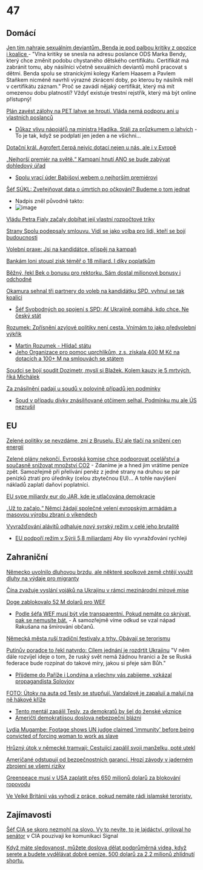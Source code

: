 # 47 

## Domácí

[Jen tím nahraje sexuálním deviantům. Benda je pod palbou kritiky z opozice i koalice ](https://www.novinky.cz/clanek/domaci-jen-tim-nahraje-sexualnim-deviantum-benda-je-pod-palbou-kritiky-z-opozice-i-koalice-40514611) - "Vlna kritiky se snesla na adresu poslance ODS Marka Bendy, který chce změnit podobu chystaného dětského certifikátu. Certifikát má zabránit tomu, aby násilníci včetně sexuálních deviantů mohli pracovat s dětmi. Benda spolu se stranickými kolegy Karlem Haasem a Pavlem Staňkem nicméně navrhli výrazné zkrácení doby, po kterou by násilník měl v certifikátu záznam." Proč se zavádí nějaký certifikát, který má mít omezenou dobu platnosti? Vždyť existuje trestní rejstřík, který má být online přístupný!

[Plán zavést zálohy na PET lahve se hroutí. Vláda nemá podporu ani u vlastních poslanců](https://www.novinky.cz/clanek/ekonomika-plan-zavest-zalohy-na-pet-lahve-se-hrouti-vlada-nema-podporu-ani-u-vlastnich-poslancu-40514784)
  -  [Důkaz vlivu nápojářů na ministra Hladíka. Stáli za průzkumem o lahvích](https://www.idnes.cz/zpravy/domaci/zalohovani-pet-lahve-hladik-ministr-pruzkum-napojari.A241104_193633_domaci_ceve) - To je tak, když se podplatí jen jeden a ne všichni...

[Dotační král. Agrofert čerpá nejvíc dotací nejen u nás, ale i v Evropě](https://www.forum24.cz/dotacni-kral-agrofert-cerpa-nejvic-dotaci-nejen-u-nas-ale-i-v-evrope)

[„Nejhorší premiér na světě.“ Kampaní hnutí ANO se bude zabývat dohledový úřad](https://www.idnes.cz/zpravy/domaci/hnuti-ano-negativni-predvolebni-kampan-pruzkum-nejhorsi-premier.A250311_083217_domaci_misl)
  -  [Spolu vrací úder Babišovi webem o nejhorším premiérovi](https://www.novinky.cz/clanek/volby-do-poslanecke-snemovny-spolu-vraci-uder-babisovi-webem-o-nejhorsim-premierovi-40514717)

[Šéf SÚKL: Zveřejňovat data o úmrtích po očkování? Budeme o tom jednat](https://www.seznamzpravy.cz/clanek/domaci-zivot-v-cesku-rozhovor-reditel-sukl-ockovani-272489)
  -  Nadpis zněl původně takto:
  -  ![image](https://github.com/user-attachments/assets/8b8e49be-0a60-4b5a-a449-e3faa2ac61cf)


[Vládu Petra Fialy začaly dobíhat její vlastní rozpočtové triky](https://www.irozhlas.cz/komentare/vladu-petra-fialy-zacaly-dobihat-jeji-vlastni-rozpoctove-triky_2503241630_ntu)

[Strany Spolu podepsaly smlouvu. Vidí se jako volba pro lidi, kteří se bojí budoucnosti](https://www.novinky.cz/clanek/volby-do-poslanecke-snemovny-strany-spolu-podepsaly-smlouvu-vidi-se-jako-volba-pro-lidi-kteri-se-boji-budoucnosti-40514507)

[Volební praxe: Jsi na kandidátce, přispěj na kampaň](https://www.novinky.cz/clanek/volby-do-poslanecke-snemovny-volebni-praxe-jsi-na-kandidatce-prispej-na-kampan-40513291)

[Bankám loni stoupl zisk téměř o 18 miliard. I díky poplatkům](https://www.novinky.cz/clanek/ekonomika-bankam-loni-stoupl-zisk-temer-o-18-miliard-i-diky-poplatkum-40513842)

[Běžný, řekl Bek o bonusu pro rektorku. Sám dostal milionové bonusy i odchodné](https://www.idnes.cz/zpravy/domaci/mikulas-bek-odmeny-univerzita-karlova-masarykova-univerzita.A250319_185852_domaci_ceve?zdroj=otvirak)

[Okamura sehnal tři partnery do voleb na kandidátku SPD, vyhnul se tak koalici](https://www.idnes.cz/volby/spd-memorandum-o-spolupraci-pro-svobodni-trikolora-volby-2025.A250321_034831_volby_kop?utm_source=twitter&utm_medium=wall&utm_campaign=idnes)
  -  [Šéf Svobodných po spojení s SPD: Ať Ukrajině pomáhá, kdo chce. Ne český stát ](https://www.seznamzpravy.cz/clanek/volby-do-poslanecke-snemovny-sef-svobodnych-po-spojeni-s-spd-at-ukrajine-pomaha-kdo-chce-ne-cesky-stat-272343)

[Rozumek: Zpřísnění azylové politiky není cesta. Vnímám to jako předvolební výkřik ](https://www.irozhlas.cz/zpravy-domov/rozumek-zprisneni-azylove-politiky-neni-cesta-vnimam-jako-predvolebni-vykrik_2503080010_elev)
  -  [Martin Rozumek - Hlídač státu](https://www.hlidacstatu.cz/osoba/martin-rozumek)
  -  [Jeho Organizace pro pomoc uprchlíkům, z.s. získala 400 M Kč na dotacích a 100+ M na smlouvách se státem](https://www.hlidacstatu.cz/subjekt/45768676)

[Soudci se bojí soudit Dozimetr, myslí si Blažek. Kolem kauzy je 5 mrtvých, říká Michálek ](https://www.echo24.cz/a/HdxFr/zpravy-domaci-soudci-se-mozna-boji-soudit-dozimetr-blazek-pet-mrtvych-dozimetr)

[Za znásilnění padají u soudů v polovině případů jen podmínky](https://www.novinky.cz/clanek/krimi-za-znasilneni-padaji-u-soudu-v-polovine-pripadu-jen-podminky-40514398)
  -  [Soud v případu dívky znásilňované otčímem selhal. Podmínku mu ale ÚS nezrušil](https://www.novinky.cz/clanek/krimi-soud-v-pripadu-divky-znasilnovane-otcimem-selhal-podminku-mu-ale-us-nezrusil-40514651)

## EU

[Zelené politiky se nevzdáme, zní z Bruselu. EU ale tlačí na snížení cen energií](https://www.e15.cz/byznys/prumysl-a-energetika/zelene-politiky-se-nevzdame-zni-z-bruselu-eu-ale-tlaci-na-snizeni-cen-energii-1423139)

[Zelené plány nekončí. Evropská komise chce podporovat ocelářství a současně snižovat množství CO2](https://www.novinky.cz/clanek/ekonomika-zelene-plany-nekonci-evropska-komise-chce-podporovat-ocelarstvi-a-soucasne-snizovat-mnozstvi-co2-40513742) - Zdaníme je a hned jim vrátíme peníze zpět. Samozřejmě při přelívání peněz z jedné strany na druhou se pár penízků ztratí pro úředníky (celou zbytečnou EU)... A tohle navýšení nákladů zaplatí daňoví poplatníci.

[EU sype miliardy eur do JAR, kde je utlačována demokracie](https://www.novinky.cz/clanek/zahranicni-evropa-eu-sype-miliardy-eur-do-jar-kde-je-utlacovana-demokracie-40513152)

[„Už to začalo.“ Němci žádají společné velení evropským armádám a masovou výrobu zbraní o víkendech ](https://www.echo24.cz/a/H94f7/svet-zpravy-uz-to-zacalo-nemci-zadaji-spolecne-veleni-evropske-armady-masovou-vyrobu-zbrani-o-vikendech)

[Vyvražďování alávitů odhaluje nový syrský režim v celé jeho brutalitě](https://www.novinky.cz/clanek/zahranicni-blizky-a-stredni-vychod-vyvrazdovani-alavitu-odhaluje-novy-syrsky-rezim-v-cele-jeho-brutalite-40512601)
  -  [EU podpoří režim v Sýrii 5,8 miliardami](https://x.com/CT24zive/status/1901724729460797915) Aby šlo vyvražďování rychleji


## Zahraniční

[Německo uvolnilo dluhovou brzdu, ale některé spolkové země chtějí využít dluhy na výdaje pro migranty ](https://www.echo24.cz/a/HvfQ3/zpravy-svet-nemecko-penize-z-investic-na-migranty-uvolnilo-dluhovou-brzdu)

[Čína zvažuje vyslání vojáků na Ukrajinu v rámci mezinárodní mírové mise](https://www.novinky.cz/clanek/valka-na-ukrajine-cina-zvazuje-vyslani-vojaku-na-ukrajinu-v-ramci-mezinarodni-mirove-mise-40514188)

[Doge zablokovalo 52 M dolarů pro WEF](https://x.com/UpdateNews724/status/1902525106926030887)
  -  [Podle šéfa WEF musí být vše transparentní. Pokud nemáte co skrývat, pak se nemusíte bát.](https://x.com/Artemisfornow/status/1904081784771350799) - A samozřejmě víme odkud se vzal nápad Rakušana na šmírování občanů.

[Německá města ruší tradiční festivaly a trhy. Obávají se terorismu ](https://www.forum24.cz/nemecka-mesta-rusi-tradicni-festivaly-a-trhy-obavaji-se-terorismu)

[Putinův poradce to řekl natvrdo: Cílem jednání je rozdrtit Ukrajinu](https://www.novinky.cz/clanek/valka-na-ukrajine-putinuv-poradce-to-rekl-natvrdo-cilem-jednani-je-rozdrtit-ukrajinu-40513858) "V něm dále rozvíjel ideje o tom, že ruský svět nemá žádnou hranici a že se Ruská federace bude rozpínat do takové míry, jakou si přeje sám Bůh."
  -  [Přijdeme do Paříže i Londýna a všechny vás zabijeme, vzkázal propagandista Solovjov ](https://www.forum24.cz/prijdeme-do-parize-i-londyna-a-vsechny-vas-zabijeme-vzkazal-propagandista-solovjov)

[FOTO: Útoky na auta od Tesly se stupňují. Vandalové je zapalují a malují na ně hákové kříže](https://www.novinky.cz/clanek/zahranicni-amerika-foto-utoky-na-auta-od-tesly-se-stupnuji-vandalove-je-zapaluji-a-maluji-na-ne-hakove-krize-40513670)
  -  [Tento mentál zapálil Tesly, za demokratů by šel do ženské věznice](https://x.com/Osint613/status/1902780255913353530)
  -  [Američtí demokratijsou doslova nebezpeční blázni](https://x.com/libsoftiktok/status/1903073520248115554)

[Lydia Mugambe: Footage shows UN judge claimed 'immunity' before being convicted of forcing woman to work as slave](https://news.sky.com/story/lydia-mugambe-footage-shows-un-judge-claimed-immunity-before-being-convicted-of-forcing-woman-to-work-as-slave-13327897)

[Hrůzný útok v německé tramvaji: Cestující zapálil svoji manželku, poté utekl ](https://www.echo24.cz/a/HpGtt/zpravy-svet-v-nemecku-cestujici-zapalil-zenu-v-tramvaji-a-polil-benzinem)

[Američané odstupují od bezpečnostních garancí. Hrozí závody v jaderném zbrojení se všemi riziky](https://www.novinky.cz/clanek/zahranicni-americane-odstupuji-od-bezpecnostnich-garanci-hrozi-zavody-v-jadernem-zbrojeni-se-vsemi-riziky-40513473)

[Greenpeace musí v USA zaplatit přes 650 milionů dolarů za blokování ropovodu](https://ct24.ceskatelevize.cz/clanek/svet/greenpeace-musi-v-usa-zaplatit-stovky-milionu-dolaru-za-blokovani-ropovodu-359207)

[Ve Velké Británii vás vyhodí z práce, pokud nemáte rádi islamské teroristy.](https://www.telegraph.co.uk/news/2025/03/23/i-condemned-the-oct-7-massacre-cost-me-job-severn-water/)

## Zajímavosti

[Šéf CIA se skoro nezmohl na slovo. Vy to nevíte, to je lajdáctví, griloval ho senátor](https://zpravy.aktualne.cz/zahranici/sef-cia-se-skoro-nezmohl-na-slovo-vy-to-nevite-to-je-lajdact/r~4e21f5ca0a4c11f0a26cac1f6b220ee8/) v CIA pouzivaji ke komunikaci Signal

[Když máte sledovanost, můžete doslova dělat podprůměrná videa, když serete a budete vydělávat dobré peníze. 500 dolarů za 2,2 milionů zhlídnutí shortu.](https://www.youtube.com/watch?v=f6bqbB1e4cU)
